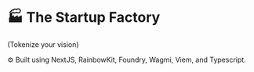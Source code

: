 # 🏭 The Startup Factory
(Tokenize your vision)

⚙️ Built using NextJS, RainbowKit, Foundry, Wagmi, Viem, and Typescript.
